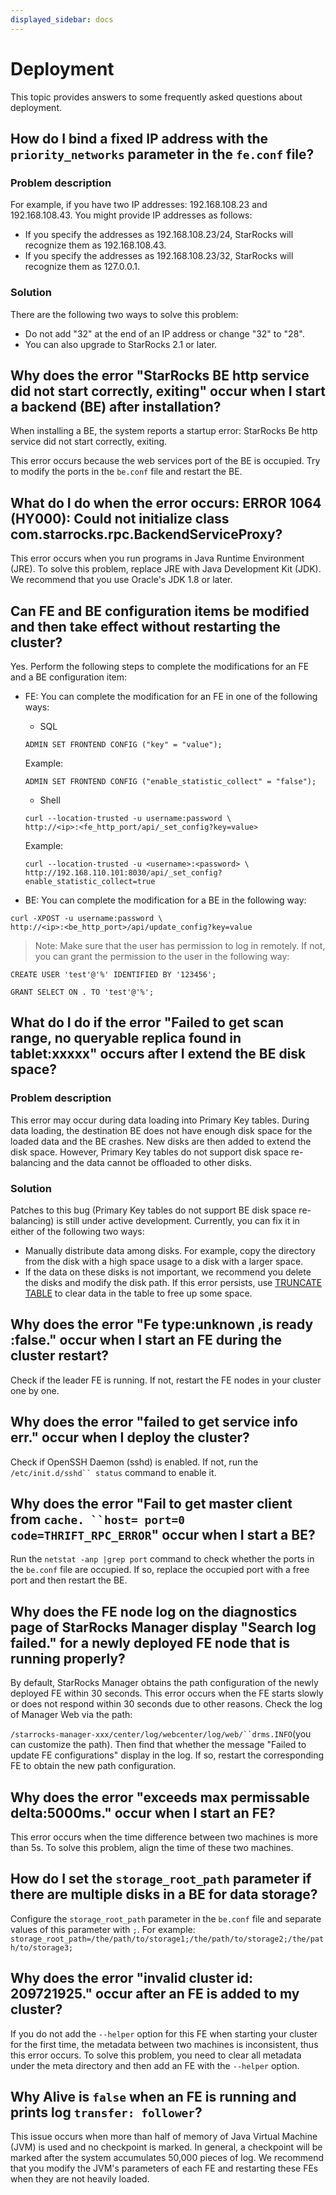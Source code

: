 ```yaml
---
displayed_sidebar: docs
---
```


# Deployment

This topic provides answers to some frequently asked questions about deployment.

## How do I bind a fixed IP address with the `priority_networks` parameter in the `fe.conf` file?

### Problem description

For example, if you have two IP addresses: 192.168.108.23 and 192.168.108.43. You might provide IP addresses as follows:

- If you specify the addresses as 192.168.108.23/24, StarRocks will recognize them as 192.168.108.43.
- If you specify the addresses as 192.168.108.23/32, StarRocks will recognize them as 127.0.0.1.

### Solution

There are the following two ways to solve this problem:

- Do not add "32" at the end of an IP address or change "32" to "28".
- You can also upgrade to StarRocks 2.1 or later.

## Why does the error "StarRocks BE http service did not start correctly, exiting" occur when I start a backend (BE) after installation?

When installing a BE, the system reports a startup error: StarRocks Be http service did not start correctly, exiting.

This error occurs because the web services port of the BE is occupied. Try to modify the ports in the `be.conf` file and restart the BE.

## What do I do when the error occurs: ERROR 1064 (HY000): Could not initialize class com.starrocks.rpc.BackendServiceProxy?

This error occurs when you run programs in Java Runtime Environment (JRE). To solve this problem, replace JRE with Java Development Kit (JDK). We recommend that you use Oracle's JDK 1.8 or later.

<!-- ## Why does the error "Failed to Distribute files to node" occur when I deploy StarRocks of Enterprise Edition and configure nodes?

This error occurs when Setuptools versions installed on multiple frontends (FEs) are inconsistent. To solve this problem, you can execute the following command as a root user.

```plaintext
yum remove python-setuptools

rm /usr/lib/python2.7/site-packages/setuptool* -rf

wget https://bootstrap.pypa.io/ez_setup.py -O - | python
```
-->

## Can FE and BE configuration items be modified and then take effect without restarting the cluster?

Yes. Perform the following steps to complete the modifications for an FE and a BE configuration item:

- FE: You can complete the modification for an FE in one of the following ways:
  - SQL

  ```plaintext
  ADMIN SET FRONTEND CONFIG ("key" = "value");
  ```

  Example:

  ```plaintext
  ADMIN SET FRONTEND CONFIG ("enable_statistic_collect" = "false");
  ```

  - Shell

  ```plaintext
  curl --location-trusted -u username:password \
  http://<ip>:<fe_http_port/api/_set_config?key=value>
  ```

  Example:

  ```plaintext
  curl --location-trusted -u <username>:<password> \
  http://192.168.110.101:8030/api/_set_config?enable_statistic_collect=true
  ```

- BE: You can complete the modification for a BE in the following way:

```plaintext
curl -XPOST -u username:password \
http://<ip>:<be_http_port>/api/update_config?key=value
```

> Note: Make sure that the user has permission to log in remotely. If not, you can grant the permission to the user in the following way:

```plaintext
CREATE USER 'test'@'%' IDENTIFIED BY '123456';

GRANT SELECT ON . TO 'test'@'%';
```

## What do I do if the error "Failed to get scan range, no queryable replica found in tablet:xxxxx" occurs after I extend the BE disk space?

### Problem description

This error may occur during data loading into Primary Key tables. During data loading, the destination BE does not have enough disk space for the loaded data and the BE crashes. New disks are then added to extend the disk space. However, Primary Key tables do not support disk space re-balancing and the data cannot be offloaded to other disks.

### Solution

Patches to this bug (Primary Key tables do not support BE disk space re-balancing) is still under active development. Currently, you can fix it in either of the following two ways:

- Manually distribute data among disks. For example, copy the directory from the disk with a high space usage to a disk with a larger space.
- If the data on these disks is not important, we recommend you delete the disks and modify the disk path. If this error persists, use [TRUNCATE TABLE](../sql-reference/sql-statements/table_bucket_part_index/TRUNCATE_TABLE.md) to clear data in the table to free up some space.

## Why does the error "Fe type:unknown ,is ready :false." occur when I start an FE during the cluster restart?

Check if the leader FE is running. If not, restart the FE nodes in your cluster one by one.

## Why does the error "failed to get service info err." occur when I deploy the cluster?

Check if OpenSSH Daemon (sshd) is enabled. If not, run the `/etc/init.d/sshd`` status` command to enable it.

## Why does the error "Fail to get master client from `cache. ``host= port=0 code=THRIFT_RPC_ERROR`" occur when I start a BE?

Run the `netstat -anp |grep port` command to check whether the ports in the `be.conf` file are occupied. If so, replace the occupied port with a free port and then restart the BE.

<!--

## Why does the error "Failed to transport upgrade files to agent host. src:…" occur when I upgrade a cluster of the Enterprise Edition?

This error occurs when the disk space specified in the deployment directory is insufficient. During the cluster upgrade, the StarRocks Manager distributes the binary file of the new version to each node. If the disk space specified in the deployment directory is insufficient, the file cannot be distributed to each node. To solve this problem, add data disks.

-->

## Why does the FE node log on the diagnostics page of StarRocks Manager display "Search log failed." for a newly deployed FE node that is running properly?

 By default, StarRocks Manager obtains the path configuration of the newly deployed FE within 30 seconds. This error occurs when the FE starts slowly or does not respond within 30 seconds due to other reasons. Check the log of Manager Web via the path:

`/starrocks-manager-xxx/center/log/webcenter/log/web/``drms.INFO`(you can customize the path). Then find that whether the message "Failed to update FE configurations" display in the log. If so, restart the corresponding FE to obtain the new path configuration.

## Why does the error "exceeds max permissable delta:5000ms." occur when I start an FE?

This error occurs when the time difference between two machines is more than 5s. To solve this problem, align the time of these two machines.

## How do I set the `storage_root_path` parameter if there are multiple disks in a BE for data storage?

Configure the `storage_root_path` parameter in the `be.conf` file and separate values of this parameter with `;`. For example: `storage_root_path=/the/path/to/storage1;/the/path/to/storage2;/the/path/to/storage3;`

## Why does the error "invalid cluster id: 209721925." occur after an FE is added to my cluster?

If you do not add the `--helper` option for this FE when starting your cluster for the first time, the metadata between two machines is inconsistent, thus this error occurs. To solve this problem, you need to   clear all metadata under the meta directory and then add an FE with the `--helper` option.

## Why Alive is `false` when an FE is running and prints log `transfer: follower`?

This issue occurs when more than half of memory of Java Virtual Machine (JVM) is used and no checkpoint is marked. In general, a checkpoint will be marked after the system accumulates 50,000 pieces of log. We recommend that you modify the JVM's parameters of each FE and restarting these FEs when they are not heavily loaded.
